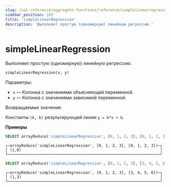 ```yaml
---
slug: /sql-reference/aggregate-functions/reference/simplelinearregression
sidebar_position: 183
title: 'simpleLinearRegression'
description: 'Выполняет простую (одномерную) линейную регрессию.'
---
```



# simpleLinearRegression

Выполняет простую (одномерную) линейную регрессию.

``` sql
simpleLinearRegression(x, y)
```

Параметры:

- `x` — Колонка с значениями объясняющей переменной.
- `y` — Колонка с значениями зависимой переменной.

Возвращаемые значения:

Константы `(k, b)` результирующей линии `y = k*x + b`.

**Примеры**

``` sql
SELECT arrayReduce('simpleLinearRegression', [0, 1, 2, 3], [0, 1, 2, 3])
```

``` text
┌─arrayReduce('simpleLinearRegression', [0, 1, 2, 3], [0, 1, 2, 3])─┐
│ (1,0)                                                             │
└───────────────────────────────────────────────────────────────────┘
```

``` sql
SELECT arrayReduce('simpleLinearRegression', [0, 1, 2, 3], [3, 4, 5, 6])
```

``` text
┌─arrayReduce('simpleLinearRegression', [0, 1, 2, 3], [3, 4, 5, 6])─┐
│ (1,3)                                                             │
└───────────────────────────────────────────────────────────────────┘
```

